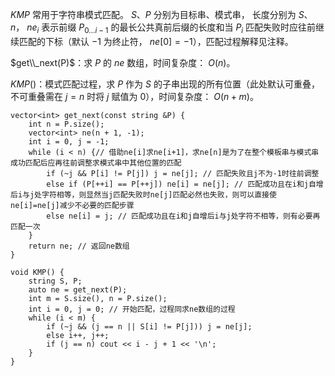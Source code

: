 $KMP$ 常用于字符串模式匹配。 $S、P$ 分别为目标串、模式串， 长度分别为 $S、n$， $ne_i$ 表示前缀 $P_{0...i-1}$ 的最长公共真前后缀的长度和当 $P_i$ 匹配失败时应往前继续匹配的下标（默认 $-1$ 为终止符， $ne[0]=-1$），匹配过程解释见注释。

$get\\_next(P)$：求 $P$ 的 $ne$ 数组，时间复杂度： $O(n)$。

$KMP()$：模式匹配过程，求 $P$ 作为 $S$ 的子串出现的所有位置（此处默认可重叠，不可重叠需在 $j = n$ 时将 $j$ 赋值为 $0$），时间复杂度： $O(n+m)$。

```en
vector<int> get_next(const string &P) {
    int n = P.size();
	vector<int> ne(n + 1, -1);
	int i = 0, j = -1;
	while (i < n) {// 借助ne[i]求ne[i+1]，求ne[n]是为了在整个模板串与模式串成功匹配后应再往前调整求模式串中其他位置的匹配
		if (~j && P[i] != P[j]) j = ne[j]; // 匹配失败且j不为-1时往前调整
		else if (P[++i] == P[++j]) ne[i] = ne[j]; // 匹配成功且在i和j自增后i与j处字符相等，则显然当j匹配失败时ne[j]匹配必然也失败，则可以直接使ne[i]=ne[j]减少不必要的匹配步骤
		else ne[i] = j; // 匹配成功且在i和j自增后i与j处字符不相等，则有必要再匹配一次
	}
    return ne; // 返回ne数组
}

void KMP() {
    string S, P;
    auto ne = get_next(P);
    int m = S.size(), n = P.size();
    int i = 0, j = 0; // 开始匹配，过程同求ne数组的过程
    while (i < m) {
        if (~j && (j == n || S[i] != P[j])) j = ne[j];
        else i++, j++;
        if (j == n) cout << i - j + 1 << '\n';
    }
}
```

